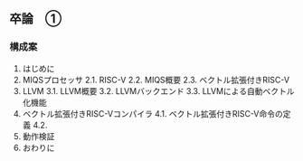 ## 卒論　①
### 構成案

1. はじめに
2. MIQSプロセッサ
2.1. RISC-V
2.2. MIQS概要
2.3. ベクトル拡張付きRISC-V
3. LLVM
3.1. LLVM概要
3.2. LLVMバックエンド
3.3. LLVMによる自動ベクトル化機能
4. ベクトル拡張付きRISC-Vコンパイラ
4.1. ベクトル拡張付きRISC-V命令の定義
4.2. 
5. 動作検証
6. おわりに
